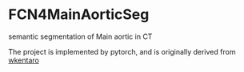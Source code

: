 # FCN4MainAorticSeg
semantic segmentation of Main aortic in CT

The project is implemented by pytorch, and is originally derived from [wkentaro](https://github.com/wkentaro/pytorch-fcn)